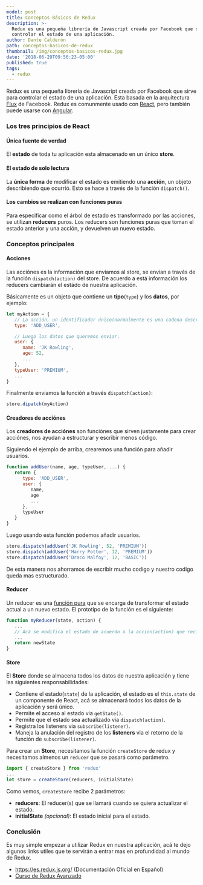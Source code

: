 ```yaml
---
model: post
title: Conceptos Básicos de Redux
description: >-
  Redux es una pequeña librería de Javascript creada por Facebook que sirve para
  controlar el estado de una aplicación.
author: Dante Calderón
path: conceptos-basicos-de-redux
thumbnail: /img/conceptos-basicos-redux.jpg
date: '2018-06-29T09:56:23-05:00'
published: true
tags:
  - redux
---
```

Redux es una pequeña librería de Javascript creada por Facebook que sirve para controlar el estado de una aplicación.
Esta basada en la arquitectura [Flux](https://facebook.github.io/flux/) de Facebook.
Redux es comunmente usado con [React](https://es.wikipedia.org/wiki/React), pero también puede usarse con [Angular](https://es.wikipedia.org/wiki/Angular_(framework)).

### Los tres principios de React

#### Única fuente de verdad
  El **estado** de toda tu aplicación esta almacenado en un único **store**.
#### El estado de solo lectura
  La **única forma** de modificar el estado es emitiendo una **acción**, un objeto describiendo que ocurrió.
  Esto se hace a través de la función `dispatch()`.
#### Los cambios se realizan con funciones puras
  Para especificar como el árbol de estado es transformado por las acciones, se utilizan **reducers** puros.
  Los reducers son funciones puras que toman el estado anterior y una acción, y devuelven un nuevo estado.

### Conceptos principales

#### Acciones

Las acciónes es la información que enviamos al store, se envian a través de la función `dispatch(action)` del store.
De acuerdo a está información los reducers cambiarán el estádo de nuestra aplicación.

Básicamente es un objeto que contiene un **tipo**(`type`) y los **datos**, por ejemplo:

```javascript
let myAction = {
   // La acción, un identificador único(normalmente es una cadena descriptiva)
   type: 'ADD_USER',

   // Luego los datos que queremos enviar.
   user: {
      name: 'JK Rowling',
      age: 52,
      ...
   },
   typeUser: 'PREMIUM',
   ...
}
```

Finalmente enviamos la funcióń a través `dispatch(action)`:

```javascript
store.dipatch(myAction)
```

#### Creadores de acciónes

Los **creadores de acciónes** son funciónes que sirven justamente para crear acciónes, nos ayudan a estructurar y escribir menos código.

Siguiendo el ejemplo de arriba, crearemos una función para añadir usuarios.

```javascript
function addUser(name, age, typeUser, ...) {
   return {
      type: 'ADD_USER',
      user: {
         name,
         age
         ...
      },
      typeUser
   }
}
```

Luego usando esta función podemos añadir usuarios.

```javascript
store.dispatch(addUser('JK Rowling', 52, 'PREMIUM'))
store.dispatch(addUser('Harry Potter', 12, 'PREMIUM'))
store.dispatch(addUser('Draco Malfoy', 12, 'BASIC'))
```

De esta manera nos ahorramos de escribir mucho codigo y nuestro codigo queda mas estructurado.

#### Reducer

Un reducer es una [función pura](http://www.etnassoft.com/2016/06/21/las-funciones-puras-en-javascript-concepto-ejemplos-y-beneficios/) que se encarga de transformar el estado actual a un nuevo estado.
El prototipo de la función es el siguiente:

```javascript
function myReducer(state, action) {
   ...
   // Acá se modifica el estado de acuerdo a la accion(action) que recibamos
   ...
   return newState
}
```

#### Store

El **Store** donde se almacena todos los datos de nuestra aplicación y tiene las siguientes responsabilidades:

* Contiene el estado(`state`) de la aplicación, el estado es el `this.state` de un componente de React, acá se almacenará todos los datos de la aplicación y será único.
* Permite el acceso al estado via `getState()`.
* Permite que el estado sea actualizado via `dispatch(action)`.
* Registra los listeners via `subscribe(listener)`.
* Maneja la anulación del registro de los **listeners** via el retorno de la función de `subscribe(listener)`.

Para crear un **Store**, necesitamos la función `createStore` de redux y necesitamos almenos un `reducer` que se pasará como parámetro.

```javascript
import { createStore } from 'redux'
...
let store = createStore(reducers, initialState)
```

Como vemos, `createStore` recibe 2 parámetros:

* **reducers**: El reducer(s) que se llamará cuando se quiera actualizar el estado.
* **initialState** _(opcional)_: El estado inicial para el estado.

### Conclusión

Es muy simple empezar a utilizar Redux en nuestra aplicación, acá te dejo algunos links utiles que te servirán a entrar mas en profundidad al mundo de Redux.

* https://es.redux.js.org/ (Documentación Oficial en Español)
* [Curso de Redux Avanzado](https://www.youtube.com/watch?v=RZNNu2pO49g&list=PLxyfMWnjW2kuyePV1Gzn5W_gr3BGIZq8G)
